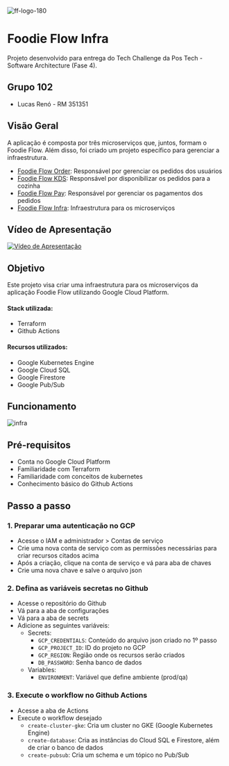 ![ff-logo-180](https://github.com/lucasreno/FoodieFlowOrder/assets/62509668/0b815640-6948-4f75-bcf1-03eca61a31d1)
# Foodie Flow Infra

Projeto desenvolvido para entrega do Tech Challenge da Pos Tech - Software Architecture (Fase 4).

## Grupo 102
- Lucas Renó - RM 351351

## Visão Geral
A aplicação é composta por três microserviços que, juntos, formam o Foodie Flow. Além disso, foi criado um projeto específico para gerenciar a infraestrutura.
- [Foodie Flow Order](https://github.com/lucasreno/FoodieFlowOrder): Responsável por gerenciar os pedidos dos usuários
- [Foodie Flow KDS](https://github.com/lucasreno/FoodieFlowKDS): Responsável por disponibilizar os pedidos para a cozinha
- [Foodie Flow Pay](https://github.com/lucasreno/FoodieFlowPay): Responsável por gerenciar os pagamentos dos pedidos
- [Foodie Flow Infra](https://github.com/lucasreno/FoodieFlowInfra): Infraestrutura para os microserviços

## Vídeo de Apresentação
[![Vídeo de Apresentação](https://img.youtube.com/vi/1Q6Q1Q1Q1Q1Q/0.jpg)](https://www.youtube.com/watch?v=1Q6Q1Q1Q1Q1Q)

## Objetivo

Este projeto visa criar uma infraestrutura para os microserviços da aplicação Foodie Flow utilizando Google Cloud Platform.

#### Stack utilizada:
- Terraform
- Github Actions

#### Recursos utilizados:
- Google Kubernetes Engine
- Google Cloud SQL
- Google Firestore
- Google Pub/Sub

## Funcionamento
![infra](https://github.com/lucasreno/FoodieFlowInfra/assets/62509668/7c38cada-664a-4c45-a5c0-d3b0f7cdce47)


## Pré-requisitos
- Conta no Google Cloud Platform
- Familiaridade com Terraform
- Familiaridade com conceitos de kubernetes
- Conhecimento básico do Github Actions

## Passo a passo

### 1. Preparar uma autenticação no GCP
- Acesse o IAM e administrador > Contas de serviço
- Crie uma nova conta de serviço com as permissões necessárias para criar recursos citados acima
- Após a criação, clique na conta de serviço e vá para aba de chaves
- Crie uma nova chave e salve o arquivo json

### 2. Defina as variáveis secretas no Github
- Acesse o repositório do Github
- Vá para a aba de configurações
- Vá para a aba de secrets
- Adicione as seguintes variáveis:
    - Secrets:
        - `GCP_CREDENTIALS`: Conteúdo do arquivo json criado no 1º passo
        - `GCP_PROJECT_ID`: ID do projeto no GCP
        - `GCP_REGION`: Região onde os recursos serão criados
        - `DB_PASSWORD`: Senha banco de dados
    - Variables:
        - `ENVIRONMENT`: Variável que define ambiente (prod/qa)

### 3. Execute o workflow no Github Actions
- Acesse a aba de Actions
- Execute o workflow desejado
    - `create-cluster-gke`: Cria um cluster no GKE (Google Kubernetes Engine)
    - `create-database`: Cria as instâncias do Cloud SQL e Firestore, além de criar o banco de dados
    - `create-pubsub`: Cria um schema e um tópico no Pub/Sub
